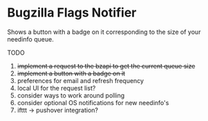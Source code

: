 # Bugzilla Flags Notifier

Shows a button with a badge on it corresponding to the size of your needinfo queue.

TODO

1. <del>implement a request to the bzapi to get the current queue size</del>
2. <del>implement a button with a badge on it</del>
3. preferences for email and refresh frequency
4. local UI for the request list?
5. consider ways to work around polling
6. consider optional OS notifications for new needinfo's
7. ifttt -> pushover integration?